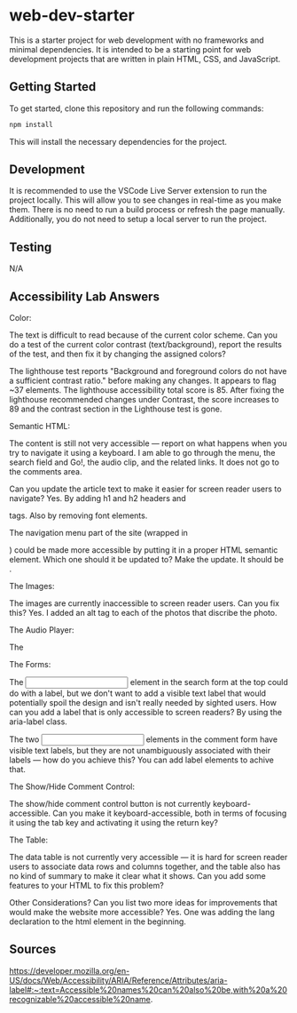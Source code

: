 # web-dev-starter

This is a starter project for web development with no frameworks and minimal
dependencies. It is intended to be a starting point for web development projects
that are written in plain HTML, CSS, and JavaScript.

## Getting Started

To get started, clone this repository and run the following commands:

```bash
npm install
```
This will install the necessary dependencies for the project.

## Development

It is recommended to use the VSCode Live Server extension to run the project
locally. This will allow you to see changes in real-time as you make them. There
is no need to run a build process or refresh the page manually. Additionally,
you do not need to setup a local server to run the project.

## Testing

N/A

## Accessibility Lab Answers
Color:

The text is difficult to read because of the current color scheme. Can you do a test of the current color contrast (text/background), report the results of the test, and then fix it by changing the assigned colors? 

The lighthouse test reports "Background and foreground colors do not have a sufficient contrast ratio." before making any changes. It appears to flag ~37 elements. The lighthouse accessibility total score is 85. 
After fixing the lighthouse recommended changes under Contrast, the score increases to 89 and the contrast section in the Lighthouse test is gone.

Semantic HTML:

The content is still not very accessible — report on what happens when you try to navigate it using a keyboard.
I am able to go through the menu, the search field and Go!, the audio clip, and the related links. It does not go to the comments area.

Can you update the article text to make it easier for screen reader users to navigate?
Yes. By adding h1 and h2 headers and <p> tags. Also by removing font elements.

The navigation menu part of the site (wrapped in <div class="nav"></div>) could be made more accessible by putting it in a proper HTML semantic element. Which one should it be updated to? Make the update. 
It should be <nav>.

The Images:

The images are currently inaccessible to screen reader users. Can you fix this?
Yes. I added an alt tag to each of the photos that discribe the photo.

The Audio Player:

The <audio> player isn't accessible to hearing impaired (deaf) people — can you add some kind of accessible alternative for these users?
Yes. I added an audio transcript.
The <audio> player isn't accessible to those using older browsers that don't support HTML audio. How can you allow them to still access the audio?
I provided a link to download the audio.

The Forms:

The <input> element in the search form at the top could do with a label, but we don't want to add a visible text label that would potentially spoil the design and isn't really needed by sighted users. How can you add a label that is only accessible to screen readers?
By using the aria-label class.

The two <input> elements in the comment form have visible text labels, but they are not unambiguously associated with their labels — how do you achieve this?
You can add label elements to achive that.

The Show/Hide Comment Control:

The show/hide comment control button is not currently keyboard-accessible. Can you make it keyboard-accessible, both in terms of focusing it using the tab key and activating it using the return key?

The Table:

The data table is not currently very accessible — it is hard for screen reader users to associate data rows and columns together, and the table also has no kind of summary to make it clear what it shows. Can you add some features to your HTML to fix this problem?

Other Considerations?
Can you list two more ideas for improvements that would make the website more accessible?
Yes. One was adding the lang declaration to the html element in the beginning. 

## Sources
https://developer.mozilla.org/en-US/docs/Web/Accessibility/ARIA/Reference/Attributes/aria-label#:~:text=Accessible%20names%20can%20also%20be,with%20a%20recognizable%20accessible%20name.